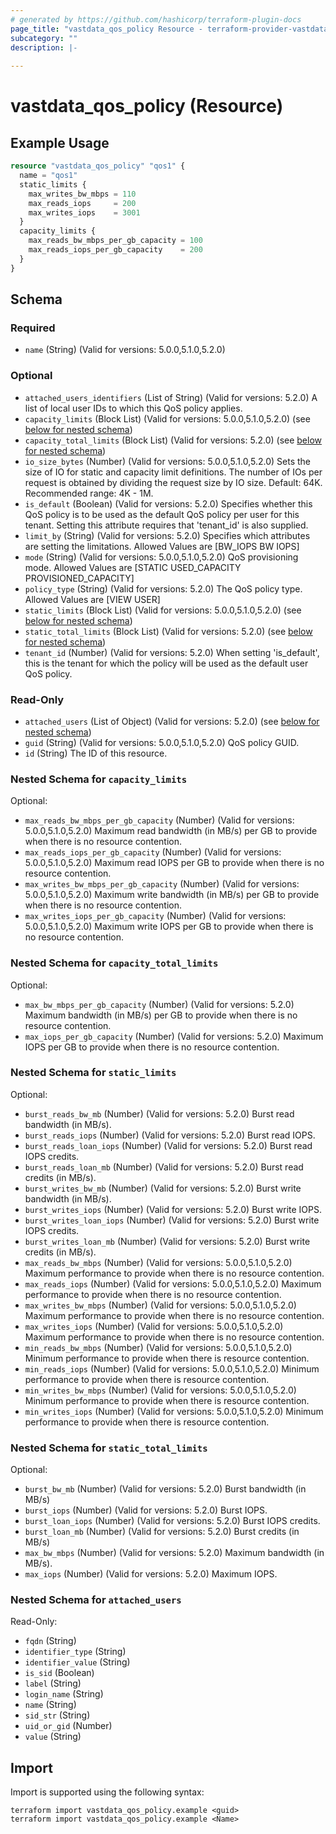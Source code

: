 ```yaml
---
# generated by https://github.com/hashicorp/terraform-plugin-docs
page_title: "vastdata_qos_policy Resource - terraform-provider-vastdata"
subcategory: ""
description: |-
  
---
```


# vastdata_qos_policy (Resource)



## Example Usage

```terraform
resource "vastdata_qos_policy" "qos1" {
  name = "qos1"
  static_limits {
    max_writes_bw_mbps = 110
    max_reads_iops     = 200
    max_writes_iops    = 3001
  }
  capacity_limits {
    max_reads_bw_mbps_per_gb_capacity = 100
    max_reads_iops_per_gb_capacity    = 200
  }
}
```

<!-- schema generated by tfplugindocs -->
## Schema

### Required

- `name` (String) (Valid for versions: 5.0.0,5.1.0,5.2.0)

### Optional

- `attached_users_identifiers` (List of String) (Valid for versions: 5.2.0) A list of local user IDs to which this QoS policy applies.
- `capacity_limits` (Block List) (Valid for versions: 5.0.0,5.1.0,5.2.0) (see [below for nested schema](#nestedblock--capacity_limits))
- `capacity_total_limits` (Block List) (Valid for versions: 5.2.0) (see [below for nested schema](#nestedblock--capacity_total_limits))
- `io_size_bytes` (Number) (Valid for versions: 5.0.0,5.1.0,5.2.0) Sets the size of IO for static and capacity limit definitions. The number of IOs per request is obtained by dividing the request size by IO size. Default: 64K. Recommended range: 4K - 1M.
- `is_default` (Boolean) (Valid for versions: 5.2.0) Specifies whether this QoS policy is to be used as the default QoS policy per user for this tenant. Setting this attribute requires that 'tenant_id' is also supplied.
- `limit_by` (String) (Valid for versions: 5.2.0) Specifies which attributes are setting the limitations. Allowed Values are [BW_IOPS BW IOPS]
- `mode` (String) (Valid for versions: 5.0.0,5.1.0,5.2.0) QoS provisioning mode. Allowed Values are [STATIC USED_CAPACITY PROVISIONED_CAPACITY]
- `policy_type` (String) (Valid for versions: 5.2.0) The QoS policy type. Allowed Values are [VIEW USER]
- `static_limits` (Block List) (Valid for versions: 5.0.0,5.1.0,5.2.0) (see [below for nested schema](#nestedblock--static_limits))
- `static_total_limits` (Block List) (Valid for versions: 5.2.0) (see [below for nested schema](#nestedblock--static_total_limits))
- `tenant_id` (Number) (Valid for versions: 5.2.0) When setting 'is_default', this is the tenant for which the policy will be used as the default user QoS policy.

### Read-Only

- `attached_users` (List of Object) (Valid for versions: 5.2.0) (see [below for nested schema](#nestedatt--attached_users))
- `guid` (String) (Valid for versions: 5.0.0,5.1.0,5.2.0) QoS policy GUID.
- `id` (String) The ID of this resource.

<a id="nestedblock--capacity_limits"></a>
### Nested Schema for `capacity_limits`

Optional:

- `max_reads_bw_mbps_per_gb_capacity` (Number) (Valid for versions: 5.0.0,5.1.0,5.2.0) Maximum read bandwidth (in MB/s) per GB to provide when there is no resource contention.
- `max_reads_iops_per_gb_capacity` (Number) (Valid for versions: 5.0.0,5.1.0,5.2.0) Maximum read IOPS per GB to provide when there is no resource contention.
- `max_writes_bw_mbps_per_gb_capacity` (Number) (Valid for versions: 5.0.0,5.1.0,5.2.0) Maximum write bandwidth (in MB/s) per GB to provide when there is no resource contention.
- `max_writes_iops_per_gb_capacity` (Number) (Valid for versions: 5.0.0,5.1.0,5.2.0) Maximum write IOPS per GB to provide when there is no resource contention.


<a id="nestedblock--capacity_total_limits"></a>
### Nested Schema for `capacity_total_limits`

Optional:

- `max_bw_mbps_per_gb_capacity` (Number) (Valid for versions: 5.2.0) Maximum bandwidth (in MB/s) per GB to provide when there is no resource contention.
- `max_iops_per_gb_capacity` (Number) (Valid for versions: 5.2.0) Maximum IOPS per GB to provide when there is no resource contention.


<a id="nestedblock--static_limits"></a>
### Nested Schema for `static_limits`

Optional:

- `burst_reads_bw_mb` (Number) (Valid for versions: 5.2.0) Burst read bandwidth (in MB/s).
- `burst_reads_iops` (Number) (Valid for versions: 5.2.0) Burst read IOPS.
- `burst_reads_loan_iops` (Number) (Valid for versions: 5.2.0) Burst read IOPS credits.
- `burst_reads_loan_mb` (Number) (Valid for versions: 5.2.0) Burst read credits (in MB/s).
- `burst_writes_bw_mb` (Number) (Valid for versions: 5.2.0) Burst write bandwidth (in MB/s).
- `burst_writes_iops` (Number) (Valid for versions: 5.2.0) Burst write IOPS.
- `burst_writes_loan_iops` (Number) (Valid for versions: 5.2.0) Burst write IOPS credits.
- `burst_writes_loan_mb` (Number) (Valid for versions: 5.2.0) Burst write credits (in MB/s).
- `max_reads_bw_mbps` (Number) (Valid for versions: 5.0.0,5.1.0,5.2.0) Maximum performance to provide when there is no resource contention.
- `max_reads_iops` (Number) (Valid for versions: 5.0.0,5.1.0,5.2.0) Maximum performance to provide when there is no resource contention.
- `max_writes_bw_mbps` (Number) (Valid for versions: 5.0.0,5.1.0,5.2.0) Maximum performance to provide when there is no resource contention.
- `max_writes_iops` (Number) (Valid for versions: 5.0.0,5.1.0,5.2.0) Maximum performance to provide when there is no resource contention.
- `min_reads_bw_mbps` (Number) (Valid for versions: 5.0.0,5.1.0,5.2.0) Minimum performance to provide when there is resource contention.
- `min_reads_iops` (Number) (Valid for versions: 5.0.0,5.1.0,5.2.0) Minimum performance to provide when there is resource contention.
- `min_writes_bw_mbps` (Number) (Valid for versions: 5.0.0,5.1.0,5.2.0) Minimum performance to provide when there is resource contention.
- `min_writes_iops` (Number) (Valid for versions: 5.0.0,5.1.0,5.2.0) Minimum performance to provide when there is resource contention.


<a id="nestedblock--static_total_limits"></a>
### Nested Schema for `static_total_limits`

Optional:

- `burst_bw_mb` (Number) (Valid for versions: 5.2.0) Burst bandwidth (in MB/s)
- `burst_iops` (Number) (Valid for versions: 5.2.0) Burst IOPS.
- `burst_loan_iops` (Number) (Valid for versions: 5.2.0) Burst IOPS credits.
- `burst_loan_mb` (Number) (Valid for versions: 5.2.0) Burst credits (in MB/s)
- `max_bw_mbps` (Number) (Valid for versions: 5.2.0) Maximum bandwidth (in MB/s).
- `max_iops` (Number) (Valid for versions: 5.2.0) Maximum IOPS.


<a id="nestedatt--attached_users"></a>
### Nested Schema for `attached_users`

Read-Only:

- `fqdn` (String)
- `identifier_type` (String)
- `identifier_value` (String)
- `is_sid` (Boolean)
- `label` (String)
- `login_name` (String)
- `name` (String)
- `sid_str` (String)
- `uid_or_gid` (Number)
- `value` (String)

## Import

Import is supported using the following syntax:

```shell
terraform import vastdata_qos_policy.example <guid>
terraform import vastdata_qos_policy.example <Name>
```
